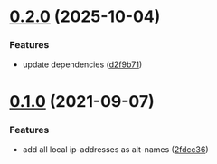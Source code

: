 # [0.2.0](https://github.com/emm-ess/local-trust-chain/compare/v0.1.0...v0.2.0) (2025-10-04)


### Features

* update dependencies ([d2f9b71](https://github.com/emm-ess/local-trust-chain/commit/d2f9b71b84483a8a4a3ff009ccabe1b09ac7e394))

# [0.1.0](https://github.com/emm-ess/local-trust-chain/compare/v0.0.3...v0.1.0) (2021-09-07)


### Features

* add all local ip-addresses as alt-names ([2fdcc36](https://github.com/emm-ess/local-trust-chain/commit/2fdcc361de7a2f892cfc8c05ad1dae2ecee9ca73))
